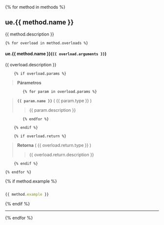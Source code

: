 {% for method in methods %}

ue.{{ method.name }}
-------------------------------

{{ method.description }}

    {% for overload in method.overloads %}

#### ue.{{ method.name }}(`{{ overload.arguments }}`)
{{ overload.description }}

        {% if overload.params %}

> **Párametros**
            
            {% for param in overload.params %}


> **`{{ param.name }}`** ( {{ param.type }} )
>> {{ param.description }}

            {% endfor %}
        
        {% endif %}

        {% if overload.return %}

> **Retorna** ( {{ overload.return.type }} )
>> {{ overload.return.description }}

        {% endif %}

    {% endfor %}

{% if method.example %}


```javascript

{{ method.example }}

```

{% endif %}

- - -

{% endfor %}